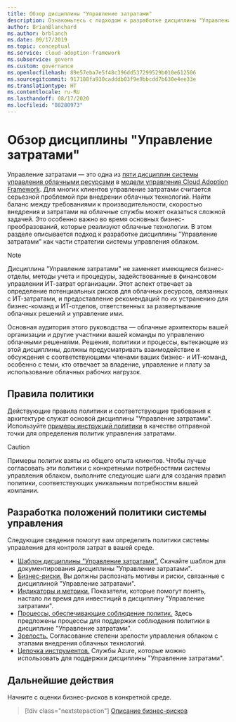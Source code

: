 ```yaml
---
title: Обзор дисциплины "Управление затратами"
description: Ознакомьтесь с подходом к разработке дисциплины "Управление затратами" в составе стратегии управления облаком.
author: BrianBlanchard
ms.author: brblanch
ms.date: 09/17/2019
ms.topic: conceptual
ms.service: cloud-adoption-framework
ms.subservice: govern
ms.custom: governance
ms.openlocfilehash: 89e57eba7e5f48c396dd537299529b010e612506
ms.sourcegitcommit: 917188fa930cadddb03f9e9bbcdd7b630e4ee33e
ms.translationtype: HT
ms.contentlocale: ru-RU
ms.lasthandoff: 08/17/2020
ms.locfileid: "88280973"
---
```

# <a name="cost-management-discipline-overview"></a>Обзор дисциплины "Управление затратами"

Управление затратами — это одна из [пяти дисциплин системы управления облачными ресурсами](../governance-disciplines.md) в [модели управления Cloud Adoption Framework](../index.md). Для многих клиентов управление затратами считается серьезной проблемой при внедрении облачных технологий. Найти баланс между требованиями к производительности, скоростью внедрения и затратами на облачные службы может оказаться сложной задачей. Это особенно важно во время основных бизнес-преобразований, которые реализуют облачные технологии. В этом разделе описывается подход к разработке дисциплины "Управление затратами" как части стратегии системы управления облаком.

> [!NOTE]
> Дисциплина "Управление затратами" не заменяет имеющиеся бизнес-отделы, методы учета и процедуры, задействованные в финансовом управлении ИТ-затрат организации. Этот аспект отвечает за определение потенциальных рисков для облачных ресурсов, связанных с ИТ-затратами, и предоставление рекомендаций по их устранению для бизнес-команд и ИТ-отделов, ответственных за развертывание облачных решений и управление ими.

Основная аудитория этого руководства — облачные архитекторы вашей организации и другие участники вашей команды по управлению облачными решениями. Решения, политики и процессы, вытекающие из этой дисциплины, должны предусматривать взаимодействие и обсуждения с соответствующими членами ваших бизнес- и ИТ-команд, особенно с теми, кто отвечает за владение, управление и плату за использование облачных рабочих нагрузок.

## <a name="policy-statements"></a>Правила политики

Действующие правила политики и соответствующие требования к архитектуре служат основой дисциплины "Управление затратами". Используйте [примеры инструкций политики](./policy-statements.md) в качестве отправной точки для определения политик управления затратами.

> [!CAUTION]
> Примеры политик взяты из общего опыта клиентов. Чтобы лучше согласовать эти политики с конкретными потребностями системы управления облаком, выполните следующие шаги для создания правил политики, соответствующих уникальным потребностям вашей компании.

## <a name="develop-governance-policy-statements"></a>Разработка положений политики системы управления

Следующие сведения помогут вам определить политики системы управления для контроля затрат в вашей среде.

<!-- markdownlint-disable MD033 -->

- [Шаблон дисциплины "Управление затратами".](./template.md) Скачайте шаблон для документирования дисциплины "Управление затратами".
- [Бизнес-риски.](./business-risks.md) Вы должны распознать мотивы и риски, связанные с дисциплиной "Управление затратами".
- [Индикаторы и метрики.](./metrics-tolerance.md) Показатели, которые помогут понять, настало ли время для инвестиций в дисциплину "Управление затратами".
- [Процессы, обеспечивающие соблюдение политик.](./compliance-processes.md) Здесь предложены процессы для поддержки соблюдения политики в дисциплине "Управление затратами".
- [Зрелость.](./discipline-improvement.md) Согласование степени зрелости управления облаком с этапами внедрения облачных технологий.
- [Цепочка инструментов.](./toolchain.md) Службы Azure, которые можно использовать для поддержки дисциплины "Управление затратами".

## <a name="next-steps"></a>Дальнейшие действия

Начните с оценки бизнес-рисков в конкретной среде.

> [!div class="nextstepaction"]
> [Описание бизнес-рисков](./business-risks.md)

<!-- markdownlint-enable MD033 -->
